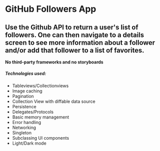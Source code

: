 # GitHub Followers App

## Use the Github API to return a user's list of followers. One can then navigate to a details screen to see more information about a follower and/or add that follower to a list of favorites.

**No third-party frameworks and no storyboards**

##### Technologies used:

- Tableviews/Collectionviews
- Image caching
- Pagination
- Collection View with diffable data source
- Persistence
- Delegates/Protocols
- Basic memory management
- Error handling
- Networking
- Singleton
- Subclassing UI components
- Light/Dark mode

